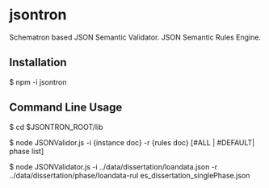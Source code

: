 # jsontron

Schematron based JSON Semantic Validator.
JSON Semantic Rules Engine.

## Installation
$ npm -i jsontron


## Command Line Usage

$ cd $JSONTRON_ROOT/lib

$ node JSONValidor.js -i {instance doc} -r {rules doc} [#ALL | #DEFAULT| phase list]

$ node JSONValidator.js -i ../data/dissertation/loandata.json -r ../data/dissertation/phase/loandata-rul
es_dissertation_singlePhase.json

